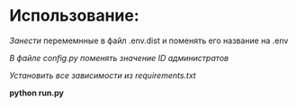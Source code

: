 # Использование:

_Занести_ перемемнные в файл .env.dist и поменять его название на .env

_В файле config.py поменять значение ID администратов_

_Установить все зависимости из requirements.txt_

**python run.py**